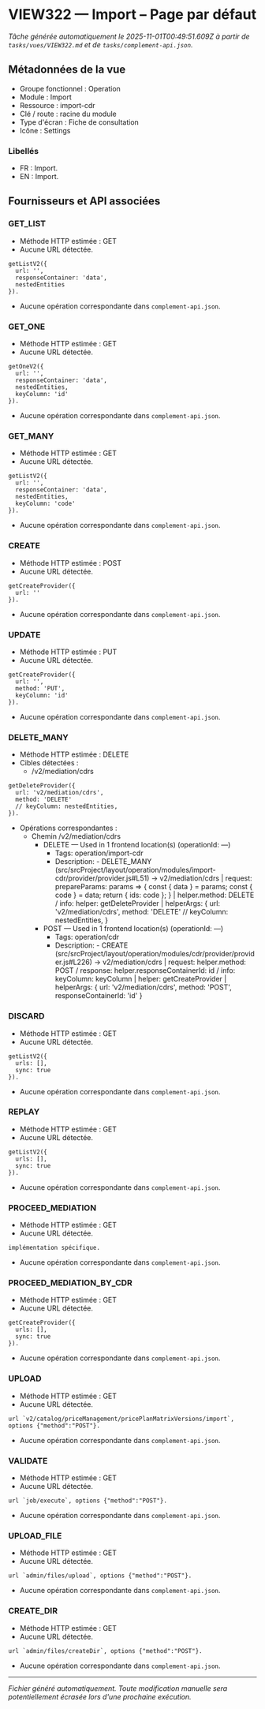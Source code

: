 # VIEW322 — Import – Page par défaut

_Tâche générée automatiquement le 2025-11-01T00:49:51.609Z à partir de `tasks/vues/VIEW322.md` et de `tasks/complement-api.json`._

## Métadonnées de la vue

- Groupe fonctionnel : Operation
- Module : Import
- Ressource : import-cdr
- Clé / route : racine du module
- Type d'écran : Fiche de consultation
- Icône : Settings

### Libellés
- FR : Import.
- EN : Import.

## Fournisseurs et API associées

### GET_LIST

- Méthode HTTP estimée : GET
- Aucune URL détectée.

```text
getListV2({
  url: '',
  responseContainer: 'data',
  nestedEntities
}).
```

- Aucune opération correspondante dans `complement-api.json`.

### GET_ONE

- Méthode HTTP estimée : GET
- Aucune URL détectée.

```text
getOneV2({
  url: '',
  responseContainer: 'data',
  nestedEntities,
  keyColumn: 'id'
}).
```

- Aucune opération correspondante dans `complement-api.json`.

### GET_MANY

- Méthode HTTP estimée : GET
- Aucune URL détectée.

```text
getListV2({
  url: '',
  responseContainer: 'data',
  nestedEntities,
  keyColumn: 'code'
}).
```

- Aucune opération correspondante dans `complement-api.json`.

### CREATE

- Méthode HTTP estimée : POST
- Aucune URL détectée.

```text
getCreateProvider({
  url: ''
}).
```

- Aucune opération correspondante dans `complement-api.json`.

### UPDATE

- Méthode HTTP estimée : PUT
- Aucune URL détectée.

```text
getCreateProvider({
  url: '',
  method: 'PUT',
  keyColumn: 'id'
}).
```

- Aucune opération correspondante dans `complement-api.json`.

### DELETE_MANY

- Méthode HTTP estimée : DELETE
- Cibles détectées :
  - /v2/mediation/cdrs

```text
getDeleteProvider({
  url: 'v2/mediation/cdrs',
  method: 'DELETE'
  // keyColumn: nestedEntities,
}).
```

- Opérations correspondantes :
  - Chemin /v2/mediation/cdrs
    - DELETE — Used in 1 frontend location(s) (operationId: —)
      - Tags: operation/import-cdr
      - Description: - DELETE_MANY (src/srcProject/layout/operation/modules/import-cdr/provider/provider.js#L51) -> v2/mediation/cdrs | request: prepareParams: params => { const { data } = params; const { code } = data; return { ids: code }; } | helper.method: DELETE / info: helper: getDeleteProvider | helperArgs: { url: 'v2/mediation/cdrs', method: 'DELETE' // keyColumn: nestedEntities, }
    - POST — Used in 1 frontend location(s) (operationId: —)
      - Tags: operation/cdr
      - Description: - CREATE (src/srcProject/layout/operation/modules/cdr/provider/provider.js#L226) -> v2/mediation/cdrs | request: helper.method: POST / response: helper.responseContainerId: id / info: keyColumn: keyColumn | helper: getCreateProvider | helperArgs: { url: 'v2/mediation/cdrs', method: 'POST', responseContainerId: 'id' }

### DISCARD

- Méthode HTTP estimée : GET
- Aucune URL détectée.

```text
getListV2({
  urls: [],
  sync: true
}).
```

- Aucune opération correspondante dans `complement-api.json`.

### REPLAY

- Méthode HTTP estimée : GET
- Aucune URL détectée.

```text
getListV2({
  urls: [],
  sync: true
}).
```

- Aucune opération correspondante dans `complement-api.json`.

### PROCEED_MEDIATION

- Méthode HTTP estimée : GET
- Aucune URL détectée.

```text
implémentation spécifique.
```

- Aucune opération correspondante dans `complement-api.json`.

### PROCEED_MEDIATION_BY_CDR

- Méthode HTTP estimée : GET
- Aucune URL détectée.

```text
getCreateProvider({
  urls: [],
  sync: true
}).
```

- Aucune opération correspondante dans `complement-api.json`.

### UPLOAD

- Méthode HTTP estimée : GET
- Aucune URL détectée.

```text
url `v2/catalog/priceManagement/pricePlanMatrixVersions/import`, options {"method":"POST"}.
```

- Aucune opération correspondante dans `complement-api.json`.

### VALIDATE

- Méthode HTTP estimée : GET
- Aucune URL détectée.

```text
url `job/execute`, options {"method":"POST"}.
```

- Aucune opération correspondante dans `complement-api.json`.

### UPLOAD_FILE

- Méthode HTTP estimée : GET
- Aucune URL détectée.

```text
url `admin/files/upload`, options {"method":"POST"}.
```

- Aucune opération correspondante dans `complement-api.json`.

### CREATE_DIR

- Méthode HTTP estimée : GET
- Aucune URL détectée.

```text
url `admin/files/createDir`, options {"method":"POST"}.
```

- Aucune opération correspondante dans `complement-api.json`.

---

_Fichier généré automatiquement. Toute modification manuelle sera potentiellement écrasée lors d'une prochaine exécution._
